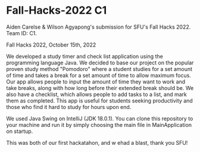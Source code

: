 # Fall-Hacks-2022 C1
Aiden Carelse &amp; Wilson Agyapong's submission for SFU's Fall Hacks 2022. Team ID: C1.

Fall Hacks 2022, October 15th, 2022

We developed a study timer and check list application using the programming language Java. We decided to base our project on the popular
proven study method "Pomodoro" where a student studies for a set amount of time and takes a break for a set amount of time to allow
maximum focus. Our app allows people to input the amount of time they want to work and take breaks, along with how long before their extended break should be. We also have a checklist, which allows people to add tasks to a list, and mark them as completed.
This app is useful for students seeking productivity and those who find it hard to study for hours upon end.

We used Java Swing on IntelliJ (JDK 18.0.1). You can clone this repository to your machine and run it by simply choosing the main file in MainApplication on startup.

This was both of our first hackatahon, and w ehad a blast, thank you SFU!
